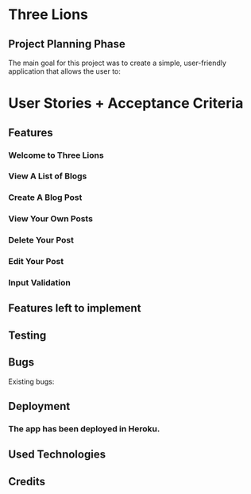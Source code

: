 # Three Lions



## Project Planning Phase

The main goal for this project was to create a simple, user-friendly application that allows the user to: 


# User Stories + Acceptance Criteria

## Features

### Welcome to Three Lions



### View A List of Blogs



### Create A Blog Post


### View Your Own Posts



### Delete Your Post



### Edit Your Post


### Input Validation


## Features left to implement


## Testing


## Bugs





Existing bugs:



## Deployment

### The app has been deployed in Heroku.




## Used Technologies



## Credits


